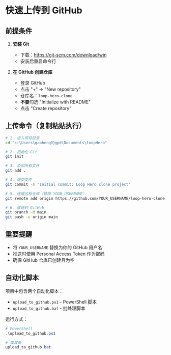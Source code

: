 # 快速上传到 GitHub

## 前提条件

1. **安装 Git**
   - 下载：https://git-scm.com/download/win
   - 安装后重启命令行

2. **在 GitHub 创建仓库**
   - 登录 GitHub
   - 点击 "+" → "New repository"
   - 仓库名：`loop-hero-clone`
   - **不要**勾选 "Initialize with README"
   - 点击 "Create repository"

## 上传命令（复制粘贴执行）

```bash
# 1. 进入项目目录
cd "c:\Users\gaoheng的gpd\Documents\loopHero"

# 2. 初始化 Git
git init

# 3. 添加所有文件
git add .

# 4. 提交文件
git commit -m "Initial commit: Loop Hero clone project"

# 5. 连接远程仓库（替换 YOUR_USERNAME）
git remote add origin https://github.com/YOUR_USERNAME/loop-hero-clone.git

# 6. 推送到 GitHub
git branch -M main
git push -u origin main
```

## 重要提醒

- 将 `YOUR_USERNAME` 替换为你的 GitHub 用户名
- 推送时使用 Personal Access Token 作为密码
- 确保 GitHub 仓库已创建且为空

## 自动化脚本

项目中包含两个自动化脚本：
- `upload_to_github.ps1` - PowerShell 脚本
- `upload_to_github.bat` - 批处理脚本

运行方式：
```powershell
# PowerShell
.\upload_to_github.ps1

# 或双击
upload_to_github.bat
```
